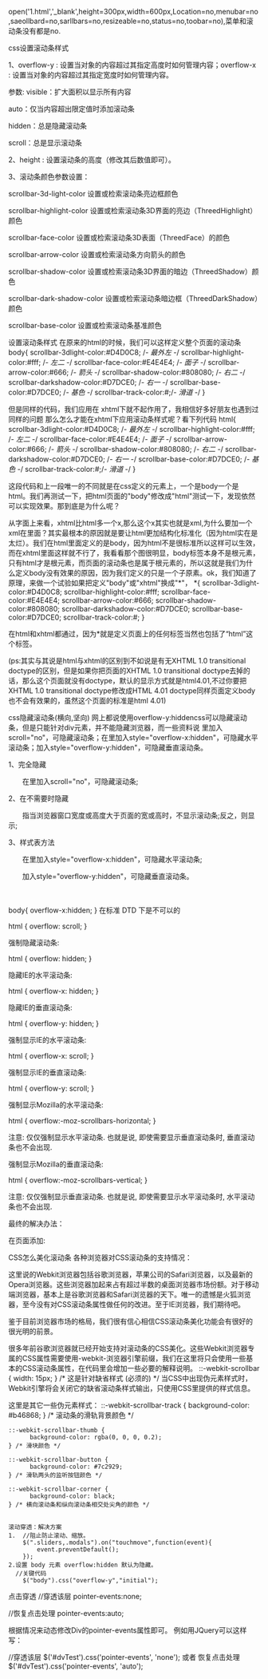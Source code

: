 open('1.html','_blank',height=300px,width=600px,Location=no,menubar=no,saeollbard=no,sarllbars=no,resizeable=no,status=no,toobar=no),菜单和滚动条没有都是no.


css设置滚动条样式

1、overflow-y : 设置当对象的内容超过其指定高度时如何管理内容；overflow-x : 设置当对象的内容超过其指定宽度时如何管理内容。

参数:
visible：扩大面积以显示所有内容

auto：仅当内容超出限定值时添加滚动条

hidden：总是隐藏滚动条

scroll：总是显示滚动条

2、height : 设置滚动条的高度（修改其后数值即可）。

3、滚动条颜色参数设置：

scrollbar-3d-light-color 设置或检索滚动条亮边框颜色

scrollbar-highlight-color 设置或检索滚动条3D界面的亮边（ThreedHighlight）颜色

scrollbar-face-color  设置或检索滚动条3D表面（ThreedFace）的颜色

scrollbar-arrow-color  设置或检索滚动条方向箭头的颜色

scrollbar-shadow-color  设置或检索滚动条3D界面的暗边（ThreedShadow）颜色

scrollbar-dark-shadow-color 设置或检索滚动条暗边框（ThreedDarkShadow）颜色

scrollbar-base-color  设置或检索滚动条基准颜色

设置滚动条样式
在原来的html的时候，我们可以这样定义整个页面的滚动条
body{
scrollbar-3dlight-color:#D4D0C8; /*- 最外左 -*/
   scrollbar-highlight-color:#fff; /*- 左二 -*/
   scrollbar-face-color:#E4E4E4; /*- 面子 -*/
   scrollbar-arrow-color:#666; /*- 箭头 -*/
   scrollbar-shadow-color:#808080; /*- 右二 -*/
   scrollbar-darkshadow-color:#D7DCE0; /*- 右一 -*/
   scrollbar-base-color:#D7DCE0; /*- 基色 -*/
   scrollbar-track-color:#;/*- 滑道 -*/
}

但是同样的代码，我们应用在 xhtml下就不起作用了，我相信好多好朋友也遇到过同样的问题
那么怎么才能在xhtml下应用滚动条样式呢？看下列代码
html{
scrollbar-3dlight-color:#D4D0C8; /*- 最外左 -*/
   scrollbar-highlight-color:#fff; /*- 左二 -*/
   scrollbar-face-color:#E4E4E4; /*- 面子 -*/
   scrollbar-arrow-color:#666; /*- 箭头 -*/
   scrollbar-shadow-color:#808080; /*- 右二 -*/
   scrollbar-darkshadow-color:#D7DCE0; /*- 右一 -*/
   scrollbar-base-color:#D7DCE0; /*- 基色 -*/
   scrollbar-track-color:#;/*- 滑道 -*/
}

这段代码和上一段唯一的不同就是在css定义的元素上，一个是body一个是html。我们再测试一下，把html页面的"body"修改成"html"测试一下，发现依然可以实现效果。那到底是为什么呢？

从字面上来看，xhtml比html多一个x,那么这个x其实也就是xml,为什么要加一个xml在里面？其实最根本的原因就是要让html更加结构化标准化（因为html实在是太烂）。我们在html里面定义的是body，因为html不是很标准所以这样可以生效，而在xhtml里面这样就不行了，我看看那个图很明显，body标签本身不是根元素，只有html才是根元素，而页面的滚动条也是属于根元素的，所以这就是我们为什么定义body没有效果的原因，因为我们定义的只是一个子原素。ok，我们知道了原理，来做一个试验如果把定义"body"或"xhtml"换成"*"，
*{
scrollbar-3dlight-color:#D4D0C8; 
   scrollbar-highlight-color:#fff; 
   scrollbar-face-color:#E4E4E4; 
   scrollbar-arrow-color:#666; 
   scrollbar-shadow-color:#808080; 
   scrollbar-darkshadow-color:#D7DCE0; 
   scrollbar-base-color:#D7DCE0; 
   scrollbar-track-color:#;
}

在html和xhtml都通过，因为*就是定义页面上的任何标签当然也包括了“html”这个标签。

(ps:其实与其说是html与xhtml的区别到不如说是有无XHTML 1.0 transitional doctype的区别，但是如果你把页面的XHTML 1.0 transitional doctype去掉的话，那么这个页面就没有doctype，默认的显示方式就是html4.01,不过你要把XHTML 1.0 transitional doctype修改成HTML 4.01 doctype同样页面定义body也不会有效果的，虽然这个页面的标准是html 4.01) 
 
css隐藏滚动条(横向,坚向)
网上都说使用overflow-y:hiddencss可以隐藏滚动条，但是只能针对div元素，并不能隐藏浏览器，而一些资料说 <boby>里加入scroll="no"，可隐藏滚动条；在<boby>里加入style="overflow-x:hidden"，可隐藏水平滚动条；加入style="overflow-y:hidden"，可隐藏垂直滚动条。
 
1、完全隐藏

　　在里加入scroll="no"，可隐藏滚动条;

2、在不需要时隐藏

　　指当浏览器窗口宽度或高度大于页面的宽或高时，不显示滚动条;反之，则显示;

3、样式表方法

　　在里加入style="overflow-x:hidden"，可隐藏水平滚动条;

　　加入style="overflow-y:hidden"，可隐藏垂直滚动条。

　　

body{ overflow-x:hidden; } 在标准 DTD 下是不可以的

html { overflow: scroll; }

强制隐藏滚动条:

html { overflow: hidden; }

隐藏IE的水平滚动条:

html { overflow-x: hidden; }

隐藏IE的垂直滚动条:

html { overflow-y: hidden; }

强制显示IE的水平滚动条:

html { overflow-x: scroll; }

强制显示IE的垂直滚动条:

html { overflow-y: scroll; }

强制显示Mozilla的水平滚动条:

html { overflow:-moz-scrollbars-horizontal; }

注意: 仅仅强制显示水平滚动条. 也就是说, 即使需要显示垂直滚动条时, 垂直滚动条也不会出现.

强制显示Mozilla的垂直滚动条:

html { overflow:-moz-scrollbars-vertical; }

注意: 仅仅强制显示垂直滚动条. 也就是说, 即使需要显示水平滚动条时, 水平滚动条也不会出现.

 

最终的解决办法：

在页面添加:

<style>
html { overflow-x:hidden; //隐藏水平滚动条overflow-y:hidden;//隐藏垂直滚动条}
</style>
CSS怎么美化滚动条
各种浏览器对CSS滚动条的支持情况：
 
这里说的Webkit浏览器包括谷歌浏览器，苹果公司的Safari浏览器，以及最新的Opera浏览器。这些浏览器加起来占有超过半数的桌面浏览器市场份额。对于移动端浏览器，基本上是谷歌浏览器和Safari浏览器的天下。唯一的遗憾是火狐浏览器，至今没有对CSS滚动条属性做任何的改进。至于IE浏览器，我们期待吧。

鉴于目前浏览器市场的格局，我们很有信心相信CSS滚动条美化功能会有很好的很光明的前景。
 
很多年前谷歌浏览器就已经开始支持对滚动条的CSS美化。这些Webkit浏览器专属的CSS属性需要使用-webkit-浏览器引擎前缀，我们在这里将只会使用一些基本的CSS滚动条属性，在代码里会增加一些必要的解释说明。
::-webkit-scrollbar {
		  width: 15px;
	} /* 这是针对缺省样式 (必须的) */
当CSS中出现伪元素样式时，Webkit引擎将会关闭它的缺省滚动条样式输出，只使用CSS里提供的样式信息。
 
这里是其它一些伪元素样式：
::-webkit-scrollbar-track {
		  background-color: #b46868;
	} /* 滚动条的滑轨背景颜色 */

	::-webkit-scrollbar-thumb {
		  background-color: rgba(0, 0, 0, 0.2); 
	} /* 滑块颜色 */

	::-webkit-scrollbar-button {
		  background-color: #7c2929;
	} /* 滑轨两头的监听按钮颜色 */

	::-webkit-scrollbar-corner {
		  background-color: black;
	} /* 横向滚动条和纵向滚动条相交处尖角的颜色 */


    滚动穿透：解决方案
    1.  //阻止防止滚动、缩放。
        $(".sliders,.modals").on("touchmove",function(event){
            event.preventDefault();
        }); 
    2.设置 body 元素 overflow:hidden 默认为隐藏。
      //关键代码
        $("body").css("overflow-y","initial");

点击穿透
        //穿透该层
pointer-events:none;

//恢复点击处理
pointer-events:auto;

根据情况来动态修改Div的pointer-events属性即可。
例如用JQuery可以这样写：

//穿透该层
$('#dvTest').css('pointer-events', 'none'); 
或者
恢复点击处理
$('#dvTest').css('pointer-events', 'auto'); 
